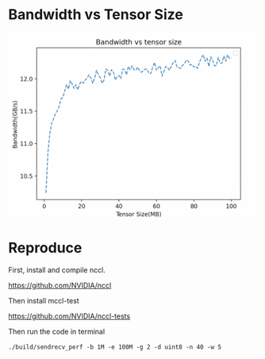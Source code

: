 # Bandwidth vs Tensor Size

![image-20220426134204514](../pic/image-20220426134204514.png)

# Reproduce

First, install and compile nccl.

https://github.com/NVIDIA/nccl

Then install mccl-test

https://github.com/NVIDIA/nccl-tests

Then run the code in terminal

```
./build/sendrecv_perf -b 1M -e 100M -g 2 -d uint8 -n 40 -w 5
```

